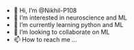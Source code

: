 - 👋 Hi, I’m @Nikhil-P108
- 👀 I’m interested in neuroscience and ML
- 🌱 I’m currently learning python and ML
- 💞️ I’m looking to collaborate on ML
- 📫 How to reach me ...

<!---
Nikhil-P108/Nikhil-P108 is a ✨ special ✨ repository because its `README.md` (this file) appears on your GitHub profile.
You can click the Preview link to take a look at your changes.
--->
